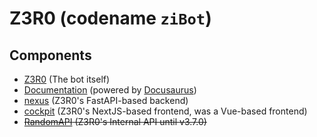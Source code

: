 # Z3R0 (codename `ziBot`)

## Components
- [Z3R0](https://github.com/ZiRO-Bot/Z3R0) (The bot itself)
- [Documentation](https://github.com/ZiRO-Bot/docs) (powered by [Docusaurus](https://docusaurus.io/))
- [nexus](https://github.com/ZiRO-Bot/nexus) (Z3R0's FastAPI-based backend)
- [cockpit](https://github.com/ZiRO-Bot/cockpit) (Z3R0's NextJS-based frontend, was a Vue-based frontend)
- ~~[RandomAPI](https://github.com/ZiRO-Bot/RandomAPI) (Z3R0's Internal API until v3.7.0)~~
